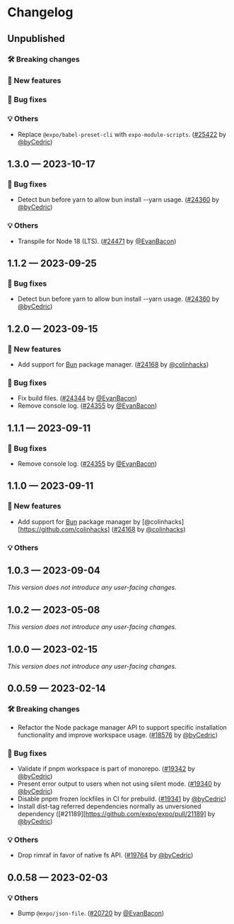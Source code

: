 # Changelog

## Unpublished

### 🛠 Breaking changes

### 🎉 New features

### 🐛 Bug fixes

### 💡 Others

- Replace `@expo/babel-preset-cli` with `expo-module-scripts`. ([#25422](https://github.com/expo/expo/pull/25422) by [@byCedric](https://github.com/byCedric))

## 1.3.0 — 2023-10-17

### 🐛 Bug fixes

- Detect bun before yarn to allow bun install --yarn usage. ([#24360](https://github.com/expo/expo/pull/24360) by [@byCedric](https://github.com/byCedric))

### 💡 Others

- Transpile for Node 18 (LTS). ([#24471](https://github.com/expo/expo/pull/24471) by [@EvanBacon](https://github.com/EvanBacon))

## 1.1.2 — 2023-09-25

### 🐛 Bug fixes

- Detect bun before yarn to allow bun install --yarn usage. ([#24360](https://github.com/expo/expo/pull/24360) by [@byCedric](https://github.com/byCedric))

## 1.2.0 — 2023-09-15

### 🎉 New features

- Add support for [Bun](https://bun.sh) package manager. ([#24168](https://github.com/expo/expo/pull/24168) by [@colinhacks](https://github.com/colinhacks))

### 🐛 Bug fixes

- Fix build files. ([#24344](https://github.com/expo/expo/pull/24344) by [@EvanBacon](https://github.com/EvanBacon))
- Remove console log. ([#24355](https://github.com/expo/expo/pull/24355) by [@EvanBacon](https://github.com/EvanBacon))

## 1.1.1 — 2023-09-11

### 🐛 Bug fixes

- Remove console log. ([#24355](https://github.com/expo/expo/pull/24355) by [@EvanBacon](https://github.com/EvanBacon))

## 1.1.0 — 2023-09-11

### 🎉 New features

- Add support for [Bun](https://bun.sh) package manager by [@colinhacks][https://github.com/colinhacks] ([#24168](https://github.com/expo/expo/pull/24168) by [@colinhacks](https://github.com/colinhacks))

### 💡 Others

## 1.0.3 — 2023-09-04

_This version does not introduce any user-facing changes._

## 1.0.2 — 2023-05-08

_This version does not introduce any user-facing changes._

## 1.0.0 — 2023-02-15

_This version does not introduce any user-facing changes._

## 0.0.59 — 2023-02-14

### 🛠 Breaking changes

- Refactor the Node package manager API to support specific installation functionality and improve workspace usage. ([#18576](https://github.com/expo/expo/pull/18576) by [@byCedric](https://github.com/byCedric))

### 🐛 Bug fixes

- Validate if pnpm workspace is part of monorepo. ([#19342](https://github.com/expo/expo/pull/19342) by [@byCedric](https://github.com/byCedric))
- Present error output to users when not using silent mode. ([#19340](https://github.com/expo/expo/pull/19340) by [@byCedric](https://github.com/byCedric))
- Disable pnpm frozen lockfiles in CI for prebuild. ([#19341](https://github.com/expo/expo/pull/19341) by [@byCedric](https://github.com/byCedric))
- Install dist-tag referred dependencies normally as unversioned dependency ([#21189][https://github.com/expo/expo/pull/21189] by [@byCedric](https://github.com/byCedric))

### 💡 Others

- Drop rimraf in favor of native fs API. ([#19764](https://github.com/expo/expo/pull/19764) by [@byCedric](https://github.com/byCedric))

## 0.0.58 — 2023-02-03

### 💡 Others

- Bump `@expo/json-file`. ([#20720](https://github.com/expo/expo/pull/20720) by [@EvanBacon](https://github.com/EvanBacon))
